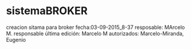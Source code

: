 # sistemaBROKER
creacion sitama para broker
fecha:03-09-2015_8-37
resposable: MArcelo M.
responsable última edición: Marcelo M
autorizados: Marcelo-Miranda, Eugenio
